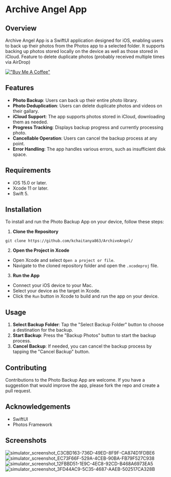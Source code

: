# Archive Angel App

## Overview
Archive Angel App is a SwiftUI application designed for iOS, enabling users to back up their photos from the Photos app to a selected folder. It supports backing up photos stored locally on the device as well as those stored in iCloud.
Feature to delete duplicate photos (probably received multiple times via AirDrop)

[!["Buy Me A Coffee"](https://www.buymeacoffee.com/assets/img/custom_images/orange_img.png)](https://www.buymeacoffee.com/archiveangel)

## Features
- **Photo Backup**: Users can back up their entire photo library.
- **Photo Deduplication**: Users can delete duplicate photos and videos on their gallary.
- **iCloud Support**: The app supports photos stored in iCloud, downloading them as needed.
- **Progress Tracking**: Displays backup progress and currently processing photo.
- **Cancellable Operation**: Users can cancel the backup process at any point.
- **Error Handling**: The app handles various errors, such as insufficient disk space.

## Requirements
- iOS 15.0 or later.
- Xcode 11 or later.
- Swift 5.

## Installation
To install and run the Photo Backup App on your device, follow these steps:

1. **Clone the Repository**
```
git clone https://github.com/kchaitanya863/ArchiveAngel/
```

2. **Open the Project in Xcode**
- Open Xcode and select `Open a project or file`.
- Navigate to the cloned repository folder and open the `.xcodeproj` file.

3. **Run the App**
- Connect your iOS device to your Mac.
- Select your device as the target in Xcode.
- Click the `Run` button in Xcode to build and run the app on your device.

## Usage
1. **Select Backup Folder**: Tap the "Select Backup Folder" button to choose a destination for the backup.
2. **Start Backup**: Press the "Backup Photos" button to start the backup process.
3. **Cancel Backup**: If needed, you can cancel the backup process by tapping the "Cancel Backup" button.

## Contributing
Contributions to the Photo Backup App are welcome. If you have a suggestion that would improve the app, please fork the repo and create a pull request.

## Acknowledgements
- SwiftUI
- Photos Framework

## Screenshots
![simulator_screenshot_C3CBD163-736D-49ED-8F9F-CA874D1FDBE6](https://github.com/user-attachments/assets/1ee8bb56-ed41-4c32-94d8-c764c75f86d2)
![simulator_screenshot_EC73F66F-529A-4CEB-90BA-FB79F527C938](https://github.com/user-attachments/assets/ffa47bb6-61ef-469e-8cba-6da257ca2833)
![simulator_screenshot_12FBBD51-1E9C-4EC8-92CD-B468A6973EA5](https://github.com/user-attachments/assets/09b19583-8294-4de1-aa17-93b84c146a66)
![simulator_screenshot_3FD44AC9-5C35-4687-AAEB-502517CA328B](https://github.com/user-attachments/assets/e9bc0e93-fba7-465c-a96d-a67bcb1a8ab9)


